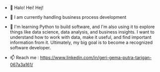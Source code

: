 - 👋 Halo! Hei! Hej!
- 👀 I am currently handling business process development
- 🌱 I'm learning Python to build software, and I'm also using it to explore things like data science, data analysis, and business insights. I want to understand how to work with data, make it useful, and find important information from it. Ultimately, my big goal is to become a recognized software developer.

- 📫 Reach me : https://www.linkedin.com/in/geri-gema-putra-tarigan-067a3a161/

<!---
gerigema10/gerigema10 is a ✨ special ✨ repository because its `README.md` (this file) appears on your GitHub profile.
You can click the Preview link to take a look at your changes.
--->
